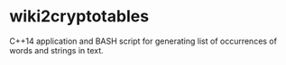 # wiki2cryptotables
C++14 application and BASH script for generating list of occurrences of words and strings in text.

